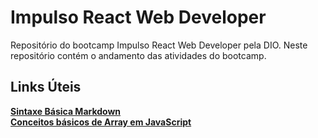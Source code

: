 
# Impulso React Web Developer

Repositório do bootcamp Impulso React Web Developer pela DIO. Neste repositório contém o andamento das atividades do bootcamp.

## Links Úteis

[**Sintaxe Básica Markdown**](https://www.markdownguide.org/basic-syntax/)<br>
[**Conceitos básicos de Array em JavaScript**](https://developer.mozilla.org/pt-BR/docs/Web/JavaScript/Reference/Global_Objects/Array)
